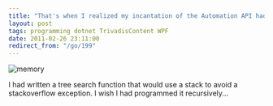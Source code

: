 ```yaml
---
title: "That's when I realized my incantation of the Automation API had gone wrong"
layout: post
tags: programming dotnet TrivadisContent WPF
date: 2011-02-26 23:11:00
redirect_from: "/go/199"
---
```


![memory](http://realfiction.net/files/memory_cfe47a33-f86a-4a21-ab33-b02b542364f4.png "memory") 

I had written a tree search function that would use a stack to avoid a stackoverflow exception. I wish I had programmed it recursively...